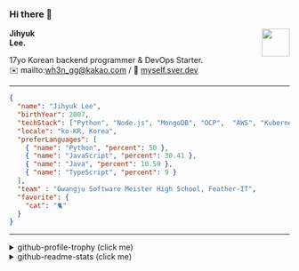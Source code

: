 ### Hi there 👋
<a href="https://litt.ly/wh3nilvyou">
<img src="https://github.githubassets.com/images/mona-loading-default.gif" width="50px" align="right">
</a>

**Jihyuk\
Lee.**

17yo Korean backend programmer & DevOps Starter.\
:envelope: mailto:wh3n_gg@kakao.com
/
:link: [myself.sver.dev](https://myself.sver.dev)

---

```json
{
  "name": "Jihyuk Lee",
  "birthYear": 2007,
  "techStack": ["Python", "Node.js", "MongoDB", "OCP",  "AWS", "Kubernetes"],
  "locale": "ko-KR, Korea",
  "preferLanguages": [
    { "name": "Python", "percent": 50 },
    { "name": "JavaScript", "percent": 30.41 },
    { "name": "Java", "percent": 10.59 },
    { "name": "TypeScript", "percent": 9 }
  ],
  "team" : "Gwangju Software Meister High School, Feather-IT",
  "favorite": {
    "cat": "🐈"
  }
}
```
---
<details>
  <summary>github-profile-trophy (click me)</summary>
  
![](https://github-profile-trophy.vercel.app/?username=sverdev&row=1&column=8&theme=nord)
  
</details>
<details>
  <summary>github-readme-stats (click me)</summary>
  
<!--START_SECTION:waka-->
![Code Time](http://img.shields.io/badge/Code%20Time-148%20hrs%2058%20mins-blue)

![Lines of code](https://img.shields.io/badge/%EC%A0%80%EB%8A%94%20%EC%97%AC%ED%83%9C%EA%B9%8C%EC%A7%80%20-141.5%20thousand%20%EC%A4%84%EC%9D%98%20%EC%BD%94%EB%93%9C%EB%A5%BC%20%EC%9E%91%EC%84%B1%ED%96%88%EC%96%B4%EC%9A%94.-blue)

**저는 저녁형 인간이에요. 🦉** 

```text
🌞 아침                     32 commits          ███░░░░░░░░░░░░░░░░░░░░░░   12.96 % 
🌆 낮　                     58 commits          ██████░░░░░░░░░░░░░░░░░░░   23.48 % 
🌃 저녁                     105 commits         ███████████░░░░░░░░░░░░░░   42.51 % 
🌙 밤　                     52 commits          █████░░░░░░░░░░░░░░░░░░░░   21.05 % 
```


📊 **저는 이번주를 이렇게 시간을 보냈어요.** 

```text
🕑︎ Timezone: Asia/Seoul

💬 프로그래밍 언어들: 
TypeScript               16 hrs 46 mins      ████████████████████░░░░░   78.71 % 
JavaScript               3 hrs 38 mins       ████░░░░░░░░░░░░░░░░░░░░░   17.12 % 
CSS                      23 mins             ░░░░░░░░░░░░░░░░░░░░░░░░░   01.87 % 
Python                   12 mins             ░░░░░░░░░░░░░░░░░░░░░░░░░   01.00 % 
JSON                     11 mins             ░░░░░░░░░░░░░░░░░░░░░░░░░   00.87 % 

🔥 에디터들: 
VS Code                  21 hrs 18 mins      █████████████████████████   100.00 % 

💻 운영 체제들: 
Windows                  21 hrs 18 mins      █████████████████████████   100.00 % 
```


 Last Updated on 19/11/2023 18:37:21 UTC
<!--END_SECTION:waka-->

</details>

</div>

